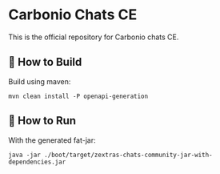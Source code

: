 # Carbonio Chats CE

This is the official repository for Carbonio chats CE.

## 🔧 How to Build

Build using maven:

```shell
mvn clean install -P openapi-generation
```

## 🚀 How to Run

With the generated fat-jar:

```shell
java -jar ./boot/target/zextras-chats-community-jar-with-dependencies.jar
```
